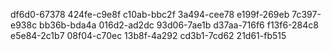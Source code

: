df6d0-67378
424fe-c9e8f
c10ab-bbc2f
3a494-cee78
e199f-269eb
7c397-e938c
bb36b-bda4a
016d2-ad2dc
93d06-7ae1b
d37aa-716f6
f13f6-284c8
e5e84-2c1b7
08f04-c70ec
13b8f-4a292
cd3b1-7cd62
21d61-fb515